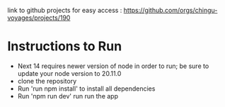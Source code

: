 link to github projects for easy access : https://github.com/orgs/chingu-voyages/projects/190

# Instructions to Run

- Next 14 requires newer version of node in order to run; be sure to update your node version to 20.11.0
- clone the repository
- Run 'run npm install' to install all dependencies
- Run 'npm run dev' run run the app
